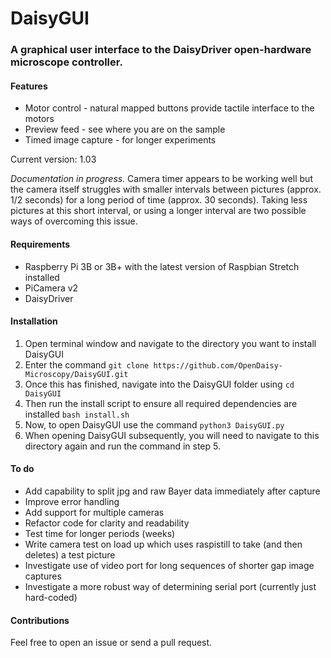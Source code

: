 # **DaisyGUI**
### A graphical user interface to the DaisyDriver open-hardware microscope controller.
#### Features
+ Motor control - natural mapped buttons provide tactile interface to the motors
+ Preview feed - see where you are on the sample
+ Timed image capture - for longer experiments

Current version: 1.03

*Documentation in progress.* Camera timer appears to be working well but the camera itself struggles with smaller intervals between pictures (approx. 1/2 seconds) for a long period of time (approx. 30 seconds). Taking less pictures at this short interval, or using a longer interval are two possible ways of overcoming this issue.

#### Requirements
+ Raspberry Pi 3B or 3B+ with the latest version of Raspbian Stretch installed
+ PiCamera v2
+ DaisyDriver

#### Installation
1. Open terminal window and navigate to the directory you want to install DaisyGUI
2. Enter the command `git clone https://github.com/OpenDaisy-Microscopy/DaisyGUI.git`
3. Once this has finished, navigate into the DaisyGUI folder using `cd DaisyGUI`
4. Then run the install script to ensure all required dependencies are installed `bash install.sh`
5. Now, to open DaisyGUI use the command `python3 DaisyGUI.py`
6. When opening DaisyGUI subsequently, you will need to navigate to this directory again and run the command in step 5.

#### To do
+ Add capability to split jpg and raw Bayer data immediately after capture
+ Improve error handling
+ Add support for multiple cameras
+ Refactor code for clarity and readability
+ Test time for longer periods (weeks)
+ Write camera test on load up which uses raspistill to take (and then deletes) a test picture
+ Investigate use of video port for long sequences of shorter gap image captures
+ Investigate a more robust way of determining serial port (currently just hard-coded)

#### Contributions
Feel free to open an issue or send a pull request.
